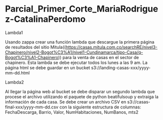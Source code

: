 # Parcial_Primer_Corte_MariaRodriguez-CatalinaPerdomo


Lambda1

Usando zappa crear una función lambda que descargue la primera página de resultados del sitio Mitula((https://casas.mitula.com.co/searchRE/nivel3-Chapinero/nivel2-Bogot%C3%A1/nivel1-Cundinamarca/tipo-Casa/q-Bogot%C3%A1-Chapinero)) para la venta de casas en el sector de chapinero.
Esta lambda se debe ejecutar todos los lunes a las 9 am.
La página html se debe guardar en un bucket s3://landing-casas-xxx/yyyy-mm-dd.html

Lambda2

Al llegar la página web al bucket se debe disparar un segundo lambda que procese el archivo utilizando el paquete de python beatifulsoup y extraiga la información de cada casa.
Se debe crear un archivo CSV en s3://casas-final-xxx/yyyy-mm-dd.csv con la siguiente estructura de columnas:
FechaDescarga, Barrio, Valor, NumHabitaciones, NumBanos, mts2
